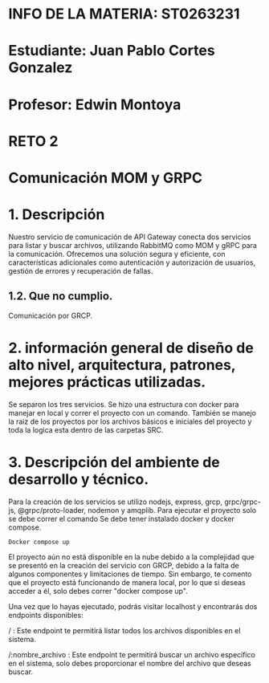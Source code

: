 # INFO DE LA MATERIA: ST0263231
#
# Estudiante: Juan Pablo Cortes Gonzalez
#
# Profesor: Edwin Montoya
#
# RETO 2
# Comunicación MOM y GRPC
#
# 1. Descripción
Nuestro servicio de comunicación de API Gateway conecta dos servicios para listar y buscar archivos, utilizando RabbitMQ como MOM y gRPC para la comunicación. Ofrecemos una solución segura y eficiente, con características adicionales como autenticación y autorización de usuarios, gestión de errores y recuperación de fallas.

## 1.2. Que no cumplio.
Comunicación por GRCP.
#
# 2. información general de diseño de alto nivel, arquitectura, patrones, mejores prácticas utilizadas.
Se separon los tres servicios.
Se hizo una estructura con docker para manejar en local y correr el proyecto con un comando.
También se manejo la raiz de los proyectos por los archivos básicos e iniciales del proyecto y toda la logica esta dentro de las carpetas SRC.
#
# 3. Descripción del ambiente de desarrollo y técnico.
Para la creación de los servicios se utilizo nodejs, express, grcp, grpc/grpc-js, @grpc/proto-loader, nodemon y amqplib.
Para ejecutar el proyecto solo se debe correr el comando
Se debe tener instalado docker y docker compose.

``
Docker compose up
``

El proyecto aún no está disponible en la nube debido a la complejidad que se presentó en la creación del servicio con GRCP, debido a la falta de algunos componentes y limitaciones de tiempo. Sin embargo, te comento que el proyecto está funcionando de manera local, por lo que si deseas acceder a él, solo debes correr "docker compose up".

Una vez que lo hayas ejecutado, podrás visitar localhost y encontrarás dos endpoints disponibles:

/ : Este endpoint te permitirá listar todos los archivos disponibles en el sistema.

/:nombre_archivo : Este endpoint te permitirá buscar un archivo específico en el sistema, solo debes proporcionar el nombre del archivo que deseas buscar.
